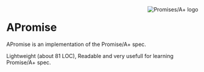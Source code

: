 <a href="https://promisesaplus.com/">
    <img src="https://promisesaplus.com/assets/logo-small.png" alt="Promises/A+ logo"
         title="Promises/A+ 1.0 compliant" align="right" />
</a>

APromise
======

APromise is an implementation of the Promise/A+ spec.

Lightweight (about 81 LOC), Readable and very usefull for learning Promise/A+ spec.
